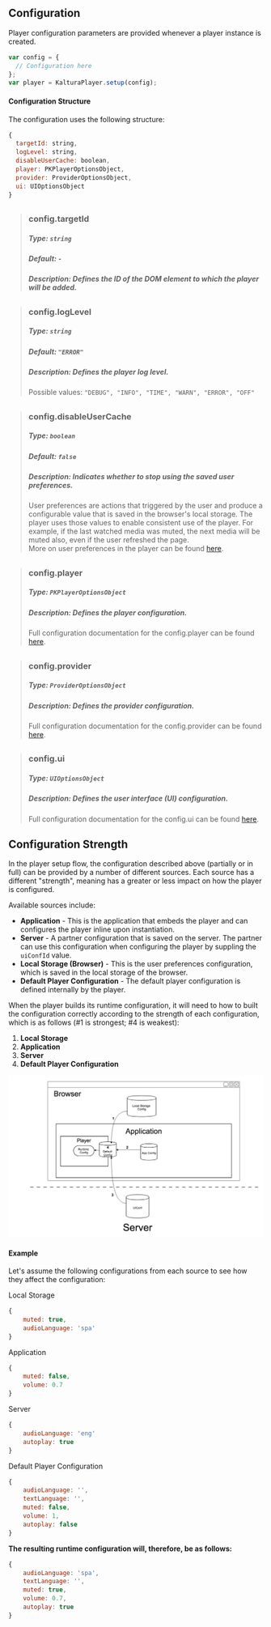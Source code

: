 
## Configuration
Player configuration parameters are provided whenever a player instance is created.
```js
var config = {
  // Configuration here
};
var player = KalturaPlayer.setup(config);
```

#### Configuration Structure  

The configuration uses the following structure:

```js
{
  targetId: string,
  logLevel: string,
  disableUserCache: boolean,
  player: PKPlayerOptionsObject,
  provider: ProviderOptionsObject,
  ui: UIOptionsObject
}
```
##
>### config.targetId
>##### Type: `string`
>##### Default: `-`
>##### Description: Defines the ID of the DOM element to which the player will be added.
##
>### config.logLevel
>##### Type: `string`
>##### Default: `"ERROR"`
>##### Description: Defines the player log level.
>Possible values: `"DEBUG", "INFO", "TIME", "WARN", "ERROR", "OFF"`
## 
>### config.disableUserCache
>##### Type: `boolean`
>##### Default: `false`
>##### Description: Indicates whether to stop using the saved user preferences.
>User preferences are actions that triggered by the user and produce a configurable value that is saved in the browser's local storage. The player uses those values to enable consistent use of the player. For example, if the last watched media was muted, the next media will be muted also, even if the user refreshed the page.
<br>More on user preferences in the player can be found [here]().
## 
>### config.player
>##### Type: `PKPlayerOptionsObject`
>##### Description: Defines the player configuration.
>Full configuration documentation for the config.player can be found [here](). 
##
>### config.provider
>##### Type: `ProviderOptionsObject`
>##### Description: Defines the provider configuration.
>Full configuration documentation for the config.provider can be found [here](). 
##
>### config.ui
>##### Type: `UIOptionsObject`
>##### Description: Defines the user interface (UI) configuration.
>Full configuration documentation for the config.ui can be found [here](). 

## Configuration Strength
In the player setup flow, the configuration described above (partially or in full) can be provided by a number of different sources. Each source has a different "strength", meaning has a greater or less impact on how the player is configured.

Available sources include:

* **Application** - This is the application that embeds the player and can configures the player inline upon instantiation.
* **Server** - A partner configuration that is saved on the server. The partner can use this configuration when configuring the player by suppling the `uiConfId` value.
* **Local Storage (Browser)** - This is the user preferences configuration, which is saved in the local storage of the browser. 
* **Default Player Configuration** - The default player configuration is defined internally by the player. 

When the player builds its runtime configuration, it will need to how to built the configuration correctly according to the strength of each configuration, which is as follows (#1 is strongest; #4 is weakest):

1. **Local Storage**
2. **Application**
3. **Server**
4. **Default Player Configuration**

![configuration-strength](./images/configuration-strength.jpg)

#### Example
Let's assume the following configurations from each source to see how they affect the configuration:

Local Storage
```js
{
	muted: true,
	audioLanguage: 'spa'
}
```
Application
```js
{
	muted: false,
	volume: 0.7
}
```
Server
```js
{
	audioLanguage: 'eng'
	autoplay: true
}
```
Default Player Configuration
```js
{
	audioLanguage: '',
	textLanguage: '',
	muted: false,
	volume: 1,
	autoplay: false
}
```

**The resulting runtime configuration will, therefore, be as follows:**

```js
{
	audioLanguage: 'spa',
	textLanguage: '',
	muted: true,
	volume: 0.7,
	autoplay: true
}
```
